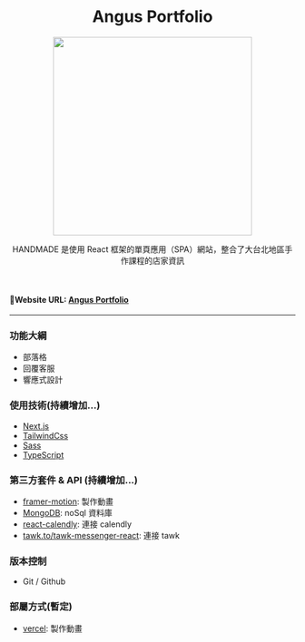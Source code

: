 <h1 align="center">Angus Portfolio
</h1>

<div align="center">
  <img width="350" src="https://i.imgur.com/Ehe9Cqg.png">

HANDMADE 是使用 React 框架的單頁應用（SPA）網站，整合了大台北地區手作課程的店家資訊

</div>
 <br>

#### 🔗Website URL: <a href="https://portfolio-git-develop-angushyx.vercel.app/"><strong>Angus Portfolio</strong></a>

<hr>

### 功能大綱

- 部落格
- 回覆客服
- 響應式設計

### 使用技術(持續增加...)

- [Next.js](https://nextjs.org/)
- [TailwindCss](https://tailwindcss.com/)
- [Sass](https://sass-lang.com/)
- [TypeScript](https://www.typescriptlang.org/)

### 第三方套件 & API (持續增加...)

- [framer-motion](https://www.framer.com/motion/): 製作動畫
- [MongoDB](https://www.mongodb.com/): noSql 資料庫
- [react-calendly](https://www.npmjs.com/package/react-calendly): 連接 calendly
- [tawk.to/tawk-messenger-react](https://www.mongodb.com/): 連接 tawk
<!-- - [CKEditor](https://ckeditor.com/ckeditor-5/): 部落格新增與修改功能
- [sweetalert2](https://sweetalert2.github.io/#input-types): 客製化 pop 訊息
- [formik & yup ](https://formik.org/docs/guides/validation): 表單驗證
- [swiperjs](https://swiperjs.com/demos): 輪播動畫
- [moment.js](https://github.com/moment/moment/): 轉換日期格式
- [Google calendar API](https://developers.google.com/calendar/api): 將預約手作課程加入個人 Google 行事曆中
- [Gmail Api](https://developers.google.com/gmail/api): 送出驗證信以及訂單成立通知
- [TapPay 金流](https://www.tappaysdk.com/zh/): 多元支付 -->

### 版本控制

- Git / Github

### 部屬方式(暫定)

- [vercel](https://vercel.com/): 製作動畫
